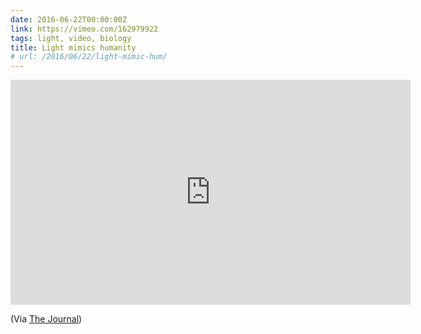 ```yaml
---
date: 2016-06-22T00:00:00Z
link: https://vimeo.com/162979922
tags: light, video, biology
title: Light mimics humanity
# url: /2016/06/22/light-mimic-hum/
---
```


<div class="video">

<iframe src="https://player.vimeo.com/video/162979922" width="640" height="360" frameborder="0" webkitallowfullscreen mozallowfullscreen allowfullscreen></iframe>

</div>



(Via [The Journal](http://www.thejournal.email))